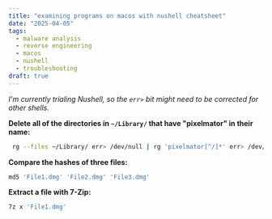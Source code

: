 ```yaml
---
title: "examining programs on macos with nushell cheatsheet"
date: "2025-04-05"
tags:
  - malware analysis
  - reverse engineering
  - macos
  - nushell
  - troubleshooting
draft: true
---
```


_I'm currently trialing Nushell, so the `err>` bit might need to be corrected for other shells._

**Delete all of the directories in `~/Library/` that have "pixelmator" in their name:**

```bash
 rg --files ~/Library/ err> /dev/null | rg 'pixelmator[^/]*' err> /dev/null
```

**Compare the hashes of three files:**

```bash
md5 'File1.dmg' 'File2.dmg' 'File3.dmg'
```

**Extract a file with 7-Zip:**

```bash
7z x 'File1.dmg'
```
